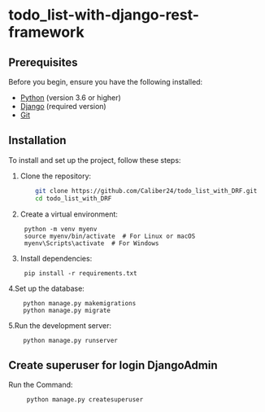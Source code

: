
# todo_list-with-django-rest-framework


## Prerequisites

Before you begin, ensure you have the following installed:

- [Python](https://www.python.org/downloads/) (version 3.6 or higher)
- [Django](https://www.djangoproject.com/download/) (required version)
- [Git](https://git-scm.com/downloads)

## Installation

To install and set up the project, follow these steps:

1. Clone the repository:

   ```bash
       git clone https://github.com/Caliber24/todo_list_with_DRF.git
       cd todo_list_with_DRF

2. Create a virtual environment:

        
        python -m venv myenv
        source myenv/bin/activate  # For Linux or macOS
        myenv\Scripts\activate  # For Windows

3. Install dependencies:
    
        pip install -r requirements.txt

4.Set up the database:
        
        python manage.py makemigrations
        python manage.py migrate


5.Run the development server:
    
        python manage.py runserver

## Create superuser for login DjangoAdmin
Run the Command:

         python manage.py createsuperuser
